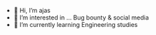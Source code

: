 - 👋 Hi, I’m ajas
- 👀 I’m interested in ... Bug bounty & social media
- 🌱 I’m currently learning Engineering studies
